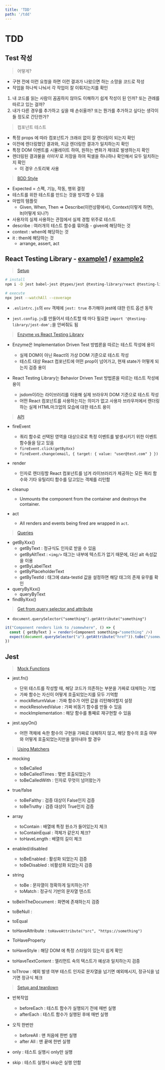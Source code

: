 ```yaml
---
title: 'TDD'
path: '/tdd'
---
```


# TDD

## Test 작성

> 어떻게? 

- 구현 전에 이런 요청을 하면 이런 결과가 나왔으면 하는 소망을 코드로 작성
- 작업을 하나씩 나눠서 각 작업이 잘 이뤄지는지를 확인

1. 내 코드를 읽는 사람이 꼼꼼하지 않아도 이해하기 쉽게 작성이 된 인까? 또는 관례를 따르고 있는 걸까?
2. 내가 다른 경우를 추가하고 싶을 때 손쉬울까? 또는 뭔가를 추가하고 싶다는 생각이 들 정도로 간단한가?

> 컴포넌트 테스트

- 특정 props 에 따라 컴포넌트가 크래쉬 없이 잘 렌더링이 되는지 확인
- 이전에 렌더링했던 결과와, 지금 렌더링한 결과가 일치하는지 확인
- 특정 DOM 이벤트를 시뮬레이트 하여, 원하는 변화가 제대로 발생하는지 확인
- 렌더링된 결과물을 *이미지* 로 저장을 하여 픽셀을 하나하나 확인해서 모두 일치하는지 확인
  - 이 경우 스토리북 사용

> [BDD Style](https://github.com/ahastudio/til/blob/master/blog/2018/12-08-given-when-then.md)

- Expected = 스펙, 기능, 작동, 행위 결정
- 테스트를 위한 테스트를 만드는 것을 방지할 수 있음
- 마법의 템플릿
  - Given, When, Then => Describe(이런상황에서), Context(이렇게 하면), It(어떻게 되나?)
- 사용자의 실제 사용하는 관점에서 실제 경험 위주로 테스트
- describe : 여러개의 테스트 함수를 묶어줌 - given에 해당하는 것
- context : when에 해당하는 것
- it : then에 해당하는 것
  - arrange, assert, act

## React Testing Library - [example1](https://www.daleseo.com/react-testing-library/) / [example2](https://velog.io/@velopert/tdd-with-react-testing-library)

> [Setup](https://testing-library.com/docs/react-testing-library/setup)

```bash
# install
npm i -D jest babel-jest @types/jest @testing-library/react @testing-library/jest-dom

# execute
npx jest --watchAll --coverage

```

- `.eslintrc.js`의 `env` 객체에 `jest: true` 추가해야 jest에 대한 린트 옵션 동작

- `jest.config.js`를 만들어서 테스트할 때 마다 필요한 `import '@testing-library/jest-dom';`을 안써줘도 됨

> [Enzyme vs React Testing Library](https://blog.logrocket.com/enzyme-vs-react-testing-library-a-mindset-shift/)

- Enzyme은 Implementation Driven Test 방법론을 따르는 테스트 작성에 용이
  - 실제 DOM이 아닌 React의 가상 DOM 기준으로 테스트 작성
  - 테스트 대상 React 컴포넌트에 어떤 prop이 넘어가고, 현재 state가 어떻게 되는지 검증 용이

- React Testing Library는 Behavior Driven Test 방법론을 따르는 테스트 작성에 용이
  - jsdom이라는 라이브러리를 이용해 실제 브라우저 DOM 기준으로 테스트 작성
  - 어떤 React 컴포넌트를 사용하는지는 의미가 없고 사용자 브라우저에서 렌더링하는 실제 HTML마크업의 모습에 대한 테스트 용이

> [API](https://testing-library.com/docs/react-testing-library/api)

- fireEvent 
  - 쿼리 함수로 선택된 영역을 대상으로로 특정 이벤트를 발생시키기 위한 이벤트 함수들을 담고 있음 
  - `fireEvent.click(getByXxx)`
  - `fireEvent.change(email, { target: { value: "user@test.com" } })`

- render 
  - 인자로 렌더링할 React 컴포넌트를 넘겨 라이브러리가 제공하는 모든 쿼리 함수와 기타 유틸리티 함수를 담고있는 객체를 리턴함

- cleanup
  - Unmounts the component from the container and destroys the container.

- act
  - All renders and events being fired are wrapped in `act`.

> [Queries](https://testing-library.com/docs/react-testing-library/cheatsheet)

- getByXxx()
  - getByText : 정규식도 인자로 받을 수 있음
  - getByAltText : `<img/>` 태그는 내부에 텍스트가 없기 때문에, 대신 alt 속성값을 이용
  - getByLabelText
  - getByPlaceholderText
  - getByTestId : 태그에 data-testid 값을 설정하면 해당 태그의 존재 유무를 확인
- queryByXxx()
  - queryByText
- findByXxx()

> [Get from query selector and attribute](https://medium.com/@sgpropguide/react-testing-library-and-jest-testing-for-href-tag-6ecb7dfc018a)

- `document.querySelector("something").getAttribute("something")`

```javascript
it("Component renders link to /somewhere", () => {
  const { getByText } = render(<Component something="something" />)
  expect(document.querySelector("a").getAttribute("href")).toBe("/somewhere")
})
```

## Jest

> [Mock Functions](https://jestjs.io/docs/en/mock-functions)

- jest.fn()
  - 단위 테스트를 작성할 때, 해당 코드가 의존하는 부분을 가짜로 대체하는 기법
  - 가짜 함수는 자신이 어떻게 호출되었는지를 모두 기억함
  - mockReturnValue : 가짜 함수가 어떤 값을 리턴해야할지 설정
  - mockResolvedValue : 가짜 비동기 함수를 만들 수 있음
  - mockImplementation : 해당 함수를 통째로 재구현할 수 있음

- jest.spyOn()
  - 어떤 객체에 속한 함수의 구현을 가짜로 대체하지 않고, 해당 함수의 호출 여부와 어떻게 호출되었는지만을 알아내야 할 경우

> [Using Matchers](https://jestjs.io/docs/en/using-matchers)

- mocking
  - toBeCalled
  - toBeCalledTimes : 몇번 호출되었는가
  - toBeCalledWith : 인자로 무엇이 넘어왔는가

- true/false
  - toBeFalthy : 검증 대상이 False인지 검증
  - toBeTruthy : 검증 대상이 True인지 검증

- array
  - toContain : 배열에 특정 원소가 들어있는지 체크
  - toContainEqual : 객체가 같은지 체크?
  - toHaveLength : 배열의 길이 체크

- enabled/disabled
  - toBeEnabled : 활성화 되었는지 검증
  - toBeDisabled : 비활성화 되었는지 검증

- string
  - toBe : 문자열이 정확하게 일치하는가?
  - toMatch : 정규식 기반의 문자열 텐스트

- toBeInTheDocument : 화면에 존재하는지 검증
- toBeNull : 
- toEqual
- toHaveAttribute : `toHaveAttribute("src", "https://something")`
- ToHaveProperty
- toHaveStyle : 해당 DOM 에 특정 스타일이 있는지 쉽게 확인
- toHaveTextContent : 엘리먼트 속의 텍스트가 예상과 일치하는지 검증
- toThrow : 예외 발생 여부 테스트 인자로 문자열을 넘기면 예외메시지, 정규식을 넘기면 정규식 체크

> [Setup and teardown](https://jestjs.io/docs/en/setup-teardown)

- 반복작업 
  - beforeEach : 테스트 함수가 실행되기 전에 매번 실행
  - afterEach : 테스트 함수가 실행된 후에 매번 실행

- 오직 한번만 
  - beforeAll : 맨 처음에 한번 실행
  - after All : 맨 끝에 한번 실행

- only : 테스트 실행시 only만 실행
- skip : 테스트 실행시 skip은 실행 안함
